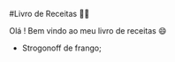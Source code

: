 #Livro de Receitas :man_cook:

Olá ! Bem vindo ao meu livro de receitas :smile:

- Strogonoff de frango;

